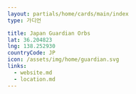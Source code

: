 ```yaml
---
layout: partials/home/cards/main/index
type: 가디언

title: Japan Guardian Orbs
lat: 36.204823
lng: 138.252930
countryCode: JP
icon: /assets/img/home/guardian.svg
links:
  - website.md
  - location.md
---
```

